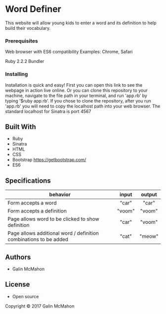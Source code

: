 # Word Definer

This website will allow young kids to enter a word and its definition to help build their vocabulary.

### Prerequisites

Web browser with ES6 compatibility
Examples: Chrome, Safari

Ruby 2.2.2
Bundler

### Installing

Installation is quick and easy! First you can open this link <!--HEROKU LINK HERE--> to see the webpage in action live online. Or you can clone this repository to your machine, navigate to the file path in your terminal, and run 'app.rb' by typing '$ruby app.rb'. If you chose to clone the repository, after you run 'app.rb' you will need to copy the localhost path into your web browser. The standard localhost for Sinatra is port 4567

## Built With

* Ruby
* Sinatra
* HTML
* CSS
* Bootstrap https://getbootstrap.com/
* ES6

## Specifications

| behavior |  input   |  output  |
|----------|:--------:|:--------:|
|Form accepts a word|"car"|"car"|
|Form accepts a definition|"voom"|"voom"|
|Page allows word to be clicked to show definition|"car"|"voom"|
|Page allows additional word / definition combinations to be added|"cat"|"meow"|

## Authors

* Galin McMahon

## License

* Open source

Copyright © 2017 Galin McMahon
